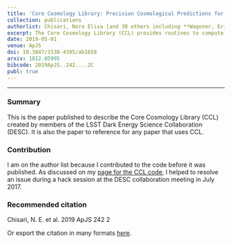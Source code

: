 ```yaml
---
title: 'Core Cosmology Library: Precision Cosmological Predictions for LSST'
collection: publications
authorlist: Chisari, Nora Elisa [and 30 others including **Wagoner, Erika L.**]
excerpt: The Core Cosmology Library (CCL) provides routines to compute basic cosmological observables to a high degree of accuracy, which have been verified with an extensive suite of validation tests. Predictions are provided for many cosmological quantities, including distances, angular power spectra, correlation functions, halo bias, and the halo mass function through state-of-the-art modeling prescriptions available in the literature. Fiducial specifications for the expected galaxy distributions for the Large Synoptic Survey Telescope (LSST) are also included, together with the capability of computing redshift distributions for a user-defined photometric redshift model. A rigorous validation procedure, based on comparisons between CCL and independent software packages, allows us to establish a well-defined numerical accuracy for each predicted quantity. As a result, predictions for correlation functions of galaxy clustering, galaxy─galaxy lensing, and cosmic shear are demonstrated to be within a fraction of the expected statistical uncertainty of the observables for the models and in the range of scales of interest to LSST. CCL is an open source software package written in C, with a Python interface and publicly available at <a href="https://github.com/LSSTDESC/CCL">https://github.com/LSSTDESC/CCL</a>.
date: 2019-05-01
venue: ApJS
doi: 10.3847/1538-4395/ab1658
arxiv: 1812.05995
bibcode: 2019ApJS..242....2C
publ: true
---
```


*****

### Summary
This is the paper published to describe the Core Cosmology Library (CCL) created by members of the LSST Dark Energy Science Collaboration (DESC). It is also the paper to reference for any paper that uses CCL.

### Contribution
I am on the author list because I contributed to the code before it was published. As discussed on my [page for the CCL code](/code/ccl), I helped to resolve an issue during a hack session at the DESC collaboration meeting in July 2017.

### Recommended citation
Chisari, N. E. et al. 2019 ApJS 242 2

Or export the citation in many formats [here](https://ui.adsabs.harvard.edu/abs/2019ApJS..242....2C/exportcitation).
